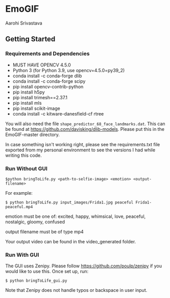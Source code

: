 # EmoGIF

Aarohi Srivastava

## Getting Started

### Requirements and Dependencies
* MUST HAVE OPENCV 4.5.0
* Python 3 (for Python 3.9, use opencv=4.5.0=py39_2)
* conda install -c conda-forge dlib
* conda install -c conda-forge scipy
* pip install opencv-contrib-python
* pip install h5py
* pip install trimesh==2.37.1
* pip install mls
* pip install scikit-image
* conda install -c kitware-danesfield-cf rtree 

You will also need the file `shape_predictor_68_face_landmarks.dat`. This can be found at https://github.com/davisking/dlib-models. Please put this in the EmoGIF-master directory.

In case something isn't working right, please see the requirements.txt file exported from my personal environment to see the versions I had while writing this code.

### Run Without GUI

`$python bringToLife.py <path-to-selfie-image> <emotion> <output-filename>`

For example: 
  
`$ python bringToLife.py input_images/Frida1.jpg peaceful Frida1-peaceful.mp4`

emotion must be one of:  excited, happy, whimsical, love, peaceful, nostalgic, gloomy, confused

output filename must be of type mp4

Your output video can be found in the video_generated folder.
  
### Run With GUI

The GUI uses Zenipy. Please follow https://github.com/poulp/zenipy if you would like to use this.  Once set up, run:
  
`$ python bringToLife_gui.py`
  
Note that Zenipy does not handle typos or backspace in user input.
  
